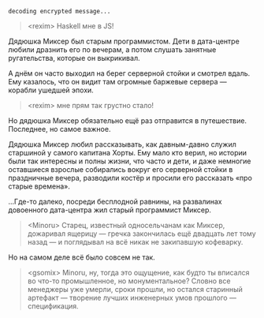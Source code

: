     decoding encrypted message...

> &lt;rexim> Haskell мне в JS!

Дядюшка Миксер был старым программистом. Дети в дата-центре любили дразнить его по вечерам, а потом слушать занятные ругательства, которые он выкрикивал.

А днём он часто выходил на берег серверной стойки и смотрел вдаль. Ему казалось, что он видит там огромные баржевые сервера &mdash; корабли ушедшей эпохи.

> &lt;rexim> мне прям так грустно стало!

Но дядюшка Миксер обязательно ещё раз отправится в путешествие. Последнее, но самое важное.

Дядюшка Миксер любил рассказывать, как давным-давно служил старшиной у самого капитана Хорты. Ему мало кто верил, но истории были так интересны и полны жизни, что часто и дети, и даже немногие оставшиеся взрослые собирались вокруг его серверной стойки в праздничные вечера, разводили костёр и просили его рассказать &laquo;про старые времена&raquo;.

...Где-то далеко, посреди бесплодной равнины, на развалинах довоенного дата-центра жил старый программист Миксер.

> &lt;Minoru> Старец, известный односельчанам как Миксер, дожаривал ящерицу — гречка закончилась ещё двадцать лет тому назад — и поглядывал на всё никак не закипавшую кофеварку.

Но на самом деле всё было совсем не так.

> &lt;gsomix> Minoru, ну, тогда это ощущение, как будто ты вписался во что-то промышленное, но монументальное? Словно все менеджеры уже умерли, сроки прошли, но остался старинный артефакт &mdash; творение лучших инженерных умов прошлого &mdash; спецификация.
